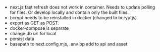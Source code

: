 - next.js fast refresh does not work in container. Needs to update polling for files. Or develop locally and contain only the built files.
- bcrypt needs to be reinstalled in docker (changed to bcryptjs)
- export as GET as POST.
- docker-compose is separate
- change db url for local
- persist data
- basepath to next.config.mjs, .env bp add to api and asset